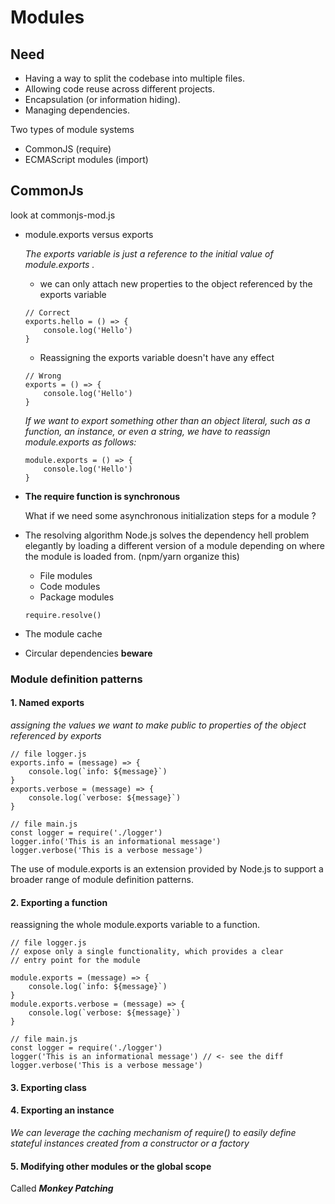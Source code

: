 # Modules

## Need

- Having a way to split the codebase into multiple files.
- Allowing code reuse across different projects.
- Encapsulation (or information hiding).
- Managing dependencies.

Two types of module systems

- CommonJS (require)
- ECMAScript modules (import)

## CommonJs

look at commonjs-mod.js

- module.exports versus exports

  _The exports variable is just a reference to the initial value of module.exports ._

  - we can only attach new properties to the object referenced by the exports variable

  ```
  // Correct
  exports.hello = () => {
      console.log('Hello')
  }
  ```

  - Reassigning the exports variable doesn't have any effect

  ```
  // Wrong
  exports = () => {
      console.log('Hello')
  }
  ```

  _If we want to export something other than an object literal, such as a function, an instance, or even a string, we have to reassign module.exports as follows:_

  ```
  module.exports = () => {
      console.log('Hello')
  }
  ```

- **The require function is synchronous**

  What if we need some asynchronous initialization steps for a module ?

- The resolving algorithm
  Node.js solves the dependency hell problem elegantly by loading a different version of a module depending on where the module is loaded from. (npm/yarn organize this)

  - File modules
  - Code modules
  - Package modules

  `require.resolve()`

- The module cache
- Circular dependencies **beware**

### Module definition patterns

#### 1. Named exports

_assigning the values we want to make public to properties of the object referenced by exports_

```
// file logger.js
exports.info = (message) => {
    console.log(`info: ${message}`)
}
exports.verbose = (message) => {
    console.log(`verbose: ${message}`)
}

// file main.js
const logger = require('./logger')
logger.info('This is an informational message')
logger.verbose('This is a verbose message')
```

The use of module.exports is an extension provided by Node.js to support a broader range of module definition patterns.

#### 2. Exporting a function

reassigning the whole module.exports variable to a function.

```
// file logger.js
// expose only a single functionality, which provides a clear
// entry point for the module

module.exports = (message) => {
    console.log(`info: ${message}`)
}
module.exports.verbose = (message) => {
    console.log(`verbose: ${message}`)
}

// file main.js
const logger = require('./logger')
logger('This is an informational message') // <- see the diff
logger.verbose('This is a verbose message')
```

#### 3. Exporting class

#### 4. Exporting an instance

_We can leverage the caching mechanism of require() to easily define stateful instances created from a constructor or a factory_

#### 5. Modifying other modules or the global scope

Called **_Monkey Patching_**
